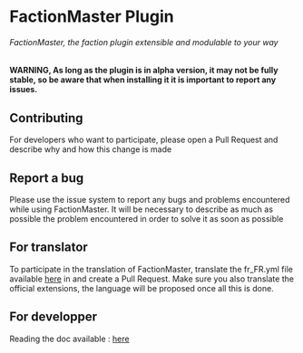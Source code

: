 # FactionMaster Plugin
###### FactionMaster, the faction plugin extensible and modulable to your way

**WARNING, As long as the plugin is in alpha version, it may not be fully stable, so be aware that when installing it it is important to report any issues.**

## Contributing
For developers who want to participate, please open a Pull Request and describe why and how this change is made

## Report a bug
Please use the issue system to report any bugs and problems encountered while using FactionMaster. 
It will be necessary to describe as much as possible the problem encountered in order to solve it as soon as possible

## For translator
To participate in the translation of FactionMaster, translate the fr_FR.yml file available [here](https://github.com/ShockedPlot7560/FactionMaster/blob/master/resources/Translation/fr_FR.yml) in and create a Pull Request. 
Make sure you also translate the official extensions, the language will be proposed once all this is done.

## For developper
Reading the doc available : [here](https://github.com/ShockedPlot7560/FactionMaster/blob/master/DEVELOPPER.md)
